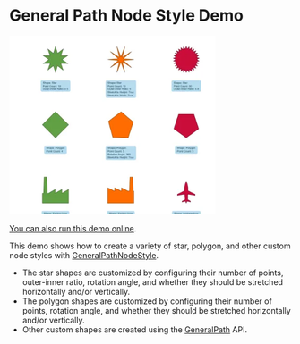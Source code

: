 <!--
 //////////////////////////////////////////////////////////////////////////////
 // @license
 // This file is part of yFiles for HTML.
 // Use is subject to license terms.
 //
 // Copyright (c) by yWorks GmbH, Vor dem Kreuzberg 28,
 // 72070 Tuebingen, Germany. All rights reserved.
 //
 //////////////////////////////////////////////////////////////////////////////
-->
# General Path Node Style Demo

<img src="../../../doc/demo-thumbnails/general-path-node-style.webp" alt="demo-thumbnail" height="320"/>

[You can also run this demo online](https://www.yfiles.com/demos/style/general-path-node-style/).

This demo shows how to create a variety of star, polygon, and other custom node styles with [GeneralPathNodeStyle](https://docs.yworks.com/yfileshtml/#/api/GeneralPathNodeStyle).

- The star shapes are customized by configuring their number of points, outer-inner ratio, rotation angle, and whether they should be stretched horizontally and/or vertically.
- The polygon shapes are customized by configuring their number of points, rotation angle, and whether they should be stretched horizontally and/or vertically.
- Other custom shapes are created using the [GeneralPath](https://docs.yworks.com/yfileshtml/#/api/GeneralPath) API.
